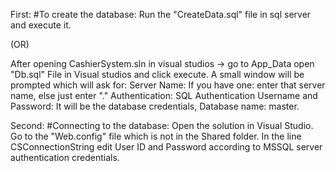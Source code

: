 First: 
#To create the database: 
Run the "CreateData.sql" file in sql server and execute it. 

(OR)

After opening CashierSystem.sln in visual studios -> go to App_Data open "Db.sql" File in Visual studios and click execute. A small window will be prompted which will ask for:
Server Name: If you have one: enter that server name, else just enter "."
Authentication: SQL Authentication
Username and Password: It will be the database credentials,
Database name: master.

Second: 
#Connecting to the database: 
Open the solution in Visual Studio. Go to the "Web.config" file which is not  in the Shared folder. In the line CSConnectionString edit User ID and Password according to MSSQL server authentication credentials. 
